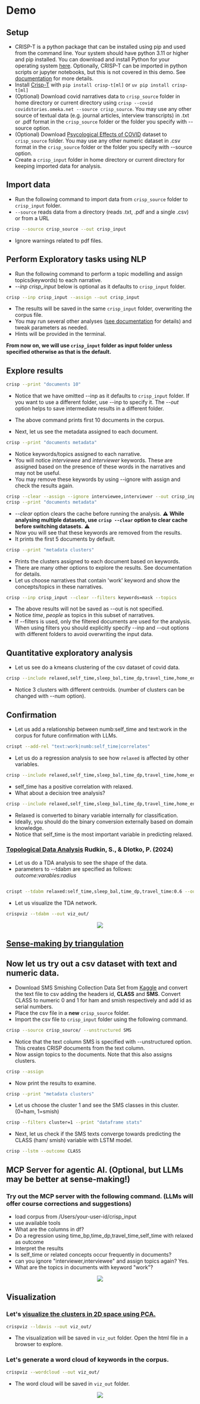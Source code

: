 # Demo

## Setup

* CRISP-T is a python package that can be installed using pip and used from the command line. Your system should have python 3.11 or higher and pip installed. You can download and install Python for your operating system [here](https://www.python.org/downloads/). Optionally, CRISP-T can be imported in python scripts or jupyter notebooks, but this is not covered in this demo. See [documentation](https://dermatologist.github.io/crisp-t/) for more details.
* Install [Crisp-T](https://github.com/dermatologist/crisp-t) with `pip install crisp-t[ml]` or `uv pip install crisp-t[ml]`
* (Optional) Download covid narratives data to  `crisp_source` folder in home directory or current directory using `crisp --covid covidstories.omeka.net --source crisp_source`. You may use any other source of textual data (e.g. journal articles, interview transcripts) in .txt or .pdf format in the `crisp_source` folder or the folder you specify with --source option.
* (Optional) Download [Psycological Effects of COVID](https://www.kaggle.com/datasets/hemanthhari/psycological-effects-of-covid) dataset to `crisp_source` folder. You may use any other numeric dataset in .csv format in the `crisp_source` folder or the folder you specify with --source option.
* Create a `crisp_input` folder in home directory or current directory for keeping imported data for analysis.

## Import data

* Run the following command to import data from `crisp_source` folder to `crisp_input` folder.
* `--source` reads data from a directory (reads .txt, .pdf and a single .csv) or from a URL

```bash
crisp --source crisp_source --out crisp_input
```
* Ignore warnings related to pdf files.

## Perform Exploratory tasks using NLP

* Run the following command to perform a topic modelling and assign topics(keywords) to each narrative.
* *--inp crisp_input* below is optional as it defaults to `crisp_input` folder.

```bash
crisp --inp crisp_input --assign --out crisp_input
```

* The results will be saved in the same `crisp_input` folder, overwriting the corpus file.
* You may run several other analyses ([see documentation](https://dermatologist.github.io/crisp-t/) for details) and tweak parameters as needed.
* Hints will be provided in the terminal.

**From now on, we will use `crisp_input` folder as input folder unless specified otherwise as that is the default.**

## Explore results

```bash
crisp --print "documents 10"
```

* Notice that we have omitted --inp as it defaults to `crisp_input` folder. If you want to use a different folder, use --inp to specify it. The *--out* option helps to save intermediate results in a different folder.
* The above command prints first 10 documents in the corpus.

* Next, let us see the metadata assigned to each document.

```bash
crisp --print "documents metadata"
```

* Notice keywords/topics assigned to each narrative.
* You will notice *interviewee* and *interviewer* keywords. These are assigned based on the presence of these words in the narratives and may not be useful.
* You may remove these keywords by using --ignore with assign and check the results again.

```bash
crisp --clear --assign --ignore interviewee,interviewer --out crisp_input
crisp --print "documents metadata"
```

* *--clear* option clears the cache before running the analysis.
⚠️ **While analysing multiple datasets, use `crisp --clear` option to clear cache before switching datasets.** ⚠️
* Now you will see that these keywords are removed from the results.
* It prints the first 5 documents by default.

```bash
crisp --print "metadata clusters"
```
* Prints the clusters assigned to each document based on keywords.
* There are many other options to explore the results. See documentation for details.
* Let us choose narratives that contain 'work' keyword and show the concepts/topics in these narratives.

```bash
crisp --inp crisp_input --clear --filters keywords=mask --topics
```

* The above results will not be saved as --out is not specified.
* Notice *time*, *people* as topics in this subset of narratives.
* If --filters is used, only the filtered documents are used for the analysis. When using filters you should explicitly specify --inp and --out options with different folders to avoid overwriting the input data.

## Quantitative exploratory analysis

* Let us see do a kmeans clustering of the csv dataset of covid data.

```bash
crisp --include relaxed,self_time,sleep_bal,time_dp,travel_time,home_env --kmeans
```

* Notice 3 clusters with different centroids. (number of clusters can be changed with --num option).

## Confirmation

* Let us add a relationship between numb:self_time and text:work in the corpus for future confirmation with LLMs.

```bash
crispt --add-rel "text:work|numb:self_time|correlates"
```

* Let us do a regression analysis to see how `relaxed` is affected by other variables.

```bash
crisp --include relaxed,self_time,sleep_bal,time_dp,travel_time,home_env --regression --outcome relaxed
```

* self_time has a positive correlation with relaxed.
* What about a decision tree analysis?

```bash
crisp --include relaxed,self_time,sleep_bal,time_dp,travel_time,home_env --cls --outcome relaxed
```

* Relaxed is converted to binary variable internally for classification.
* Ideally, you should do the binary conversion externally based on domain knowledge.
* Notice that self_time is the most important variable in predicting relaxed.

### [Topological Data Analysis](https://www.arxiv.org/abs/2504.14081) Rudkin, S., & Dlotko, P. (2024)
* Let us do a TDA analysis to see the shape of the data.
* parameters to --tdabm are specified as follows: *outcome:varables:radius*

```bash

crispt --tdabm relaxed:self_time,sleep_bal,time_dp,travel_time:0.6 --out crisp_input

```
* Let us visualize the TDA network.

```bash
crispviz --tdabm --out viz_out/
```

<p align="center">
  <img src="https://github.com/dermatologist/crisp-t/blob/develop/notes/tdabm.jpg" />
</p>

## [Sense-making by triangulation](INSTRUCTION.md)

## Now let us try out a csv dataset with text and numeric data.

* Download SMS Smishing Collection Data Set from [Kaggle](https://www.kaggle.com/datasets/galactus007/sms-smishing-collection-data-set) and convert the text file to csv adding the headers id, **CLASS** and **SMS**. Convert CLASS to numeric 0 and 1 for ham and smish respectively and add id as serial numbers.
* Place the csv file in a **new** `crisp_source` folder.
* Import the csv file to `crisp_input` folder using the following command.

```bash
crisp --source crisp_source/ --unstructured SMS
```

* Notice that the text column SMS is specified with --unstructured option. This creates CRISP documents from the text column.
* Now assign topics to the documents. Note that this also assigns clusters.

```bash
crisp --assign
```

* Now print the results to examine.
```bash
crisp --print "metadata clusters"
```

* Let us choose the cluster 1 and see the SMS classes in this cluster. (0=ham, 1=smish)
```bash
crisp --filters cluster=1 --print "dataframe stats"
```

* Next, let us check if the SMS texts converge towards predicting the CLASS (ham/ smish) variable with LSTM model.

```bash
crisp --lstm --outcome CLASS
```

## MCP Server for agentic AI. (Optional, but LLMs may be better at sense-making!)

### Try out the MCP server with the following command. (LLMs will offer course corrections and suggestions)


* load corpus from /Users/your-user-id/crisp_input
* use available tools
* What are the columns in df?
* Do a regression using time_bp,time_dp,travel_time,self_time with relaxed as outcome
* Interpret the results
* Is self_time or related concepts occur frequently in documents?
* can you ignore "interviewer,interviewee" and assign topics again? Yes.
* What are the topics in documents with keyword "work"?

<p align="center">
  <img src="https://github.com/dermatologist/crisp-t/blob/develop/notes/crisp.gif" />
</p>

## Visualization


### Let's [visualize the clusters in 2D space using PCA.](https://htmlpreview.github.io/?https://github.com/dermatologist/crisp-t/blob/develop/notes/lda_visualization.html)

```bash
crispviz --ldavis --out viz_out/
```

* The visualization will be saved in `viz_out` folder. Open the html file in a browser to explore.

### Let's generate a word cloud of keywords in the corpus.

```bash
crispviz --wordcloud --out viz_out/
```
* The word cloud will be saved in `viz_out` folder.

<p align="center">
  <img src="https://github.com/dermatologist/crisp-t/blob/develop/notes/wordcloud.jpg" />
</p>
